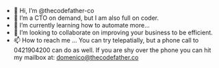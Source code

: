 - 👋 Hi, I’m @thecodefather-co
- 👀 I’m a CTO on demand, but I am also full on coder.
- 🌱 I’m currently learning how to automate more... 
- 💞️ I’m looking to collaborate on improving your business to be efficient.
- 📫 How to reach me ... You can try telepatially, but a phone call to 0421904200 can do as well. If you are shy over the phone you can hit my mailbox at: domenico@thecodefather.co

<!---
thecodefather-co/thecodefather-co is a ✨ special ✨ repository because its `README.md` (this file) appears on your GitHub profile.
You can click the Preview link to take a look at your changes.
--->
